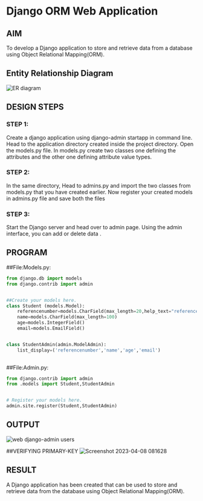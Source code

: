 # Django ORM Web Application

## AIM
To develop a Django application to store and retrieve data from a database using Object Relational Mapping(ORM).

## Entity Relationship Diagram
![ER diagram](https://user-images.githubusercontent.com/115534676/230286348-477a4613-b465-48f4-b977-e8fa2837ade6.png)

## DESIGN STEPS

### STEP 1:
Create a django application using django-admin startapp in command line. Head to the application directory created inside the project directory. Open the models.py file. In models.py create two classes one defining the attributes and the other one defining attribute value types.

### STEP 2:
In the same directory, Head to admins.py and import the two classes from models.py that you have created earlier. Now register your created models in admins.py file and save both the files

### STEP 3:

Start the Django server and head over to admin page. Using the admin interface, you can add or delete data .

## PROGRAM
##File:Models.py:
``` python
from django.db import models
from django.contrib import admin


##Create your models here.
class Student (models.Model):
    referencenumber=models.CharField(max_length=20,help_text="reference number")
    name=models.CharField(max_length=100)
    age=models.IntegerField()
    email=models.EmailField()


class StudentAdmin(admin.ModelAdmin):
    list_display=('referencenumber','name','age','email')
    
```
##File:Admin.py:
``` python
from django.contrib import admin
from .models import Student,StudentAdmin


# Register your models here.
admin.site.register(Student,StudentAdmin)

```

## OUTPUT
![web django-admin users](https://user-images.githubusercontent.com/115534676/230283388-0df23bf2-5d5c-4585-ae7f-840bd3ad77d9.png)


##VERIFYING PRIMARY-KEY
![Screenshot 2023-04-08 081628](https://user-images.githubusercontent.com/115534676/230700454-2657d3cf-98ff-4ab8-af59-960b042b8445.png)

## RESULT
A Django application has been created that can be used to store and retrieve data from the database using Object Relational Mapping(ORM).
